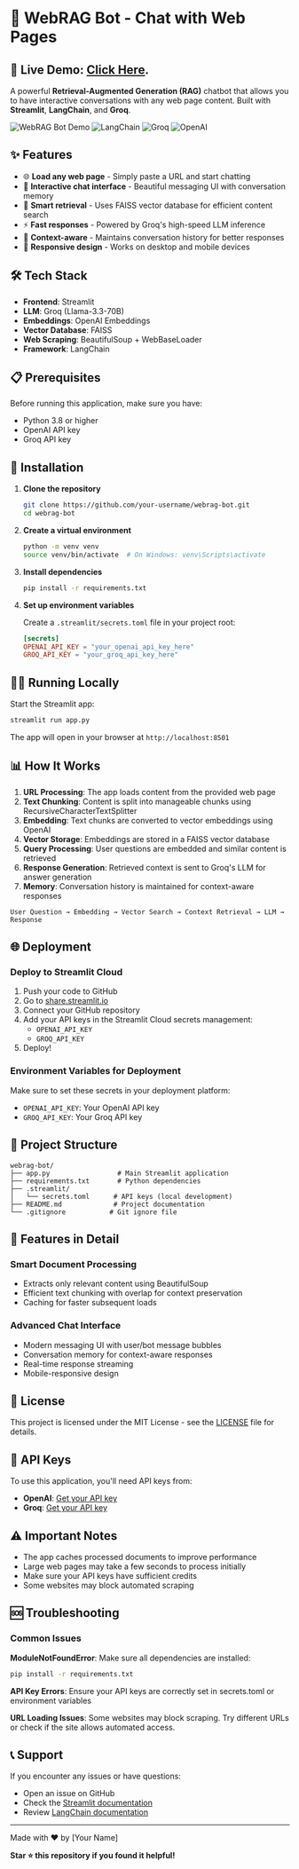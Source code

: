 # 🤖 WebRAG Bot - Chat with Web Pages

## 🚀 Live Demo: [Click Here](https://webrag-bot-harsh-pilania.streamlit.app/).



A powerful **Retrieval-Augmented Generation (RAG)** chatbot that allows you to have interactive conversations with any web page content. Built with **Streamlit**, **LangChain**, and **Groq**.

![WebRAG Bot Demo](https://img.shields.io/badge/Streamlit-FF4B4B?style=for-the-badge&logo=streamlit&logoColor=white)
![LangChain](https://img.shields.io/badge/LangChain-1C3C3C?style=for-the-badge&logo=langchain&logoColor=white)
![Groq](https://img.shields.io/badge/Groq-000000?style=for-the-badge&logo=groq&logoColor=white)
![OpenAI](https://img.shields.io/badge/OpenAI-412991?style=for-the-badge&logo=openai&logoColor=white)


## ✨ Features

- 🌐 **Load any web page** - Simply paste a URL and start chatting
- 💬 **Interactive chat interface** - Beautiful messaging UI with conversation memory
- 🧠 **Smart retrieval** - Uses FAISS vector database for efficient content search
- ⚡ **Fast responses** - Powered by Groq's high-speed LLM inference
- 🎯 **Context-aware** - Maintains conversation history for better responses
- 📱 **Responsive design** - Works on desktop and mobile devices



## 🛠️ Tech Stack

- **Frontend**: Streamlit
- **LLM**: Groq (Llama-3.3-70B)
- **Embeddings**: OpenAI Embeddings
- **Vector Database**: FAISS
- **Web Scraping**: BeautifulSoup + WebBaseLoader
- **Framework**: LangChain

## 📋 Prerequisites

Before running this application, make sure you have:

- Python 3.8 or higher
- OpenAI API key
- Groq API key

## 🔧 Installation

1. **Clone the repository**
   ```bash
   git clone https://github.com/your-username/webrag-bot.git
   cd webrag-bot
   ```

2. **Create a virtual environment**
   ```bash
   python -m venv venv
   source venv/bin/activate  # On Windows: venv\Scripts\activate
   ```

3. **Install dependencies**
   ```bash
   pip install -r requirements.txt
   ```

4. **Set up environment variables**
   
   Create a `.streamlit/secrets.toml` file in your project root:
   ```toml
   [secrets]
   OPENAI_API_KEY = "your_openai_api_key_here"
   GROQ_API_KEY = "your_groq_api_key_here"
   ```

## 🏃‍♂️ Running Locally

Start the Streamlit app:

```bash
streamlit run app.py
```

The app will open in your browser at `http://localhost:8501`

## 📊 How It Works

1. **URL Processing**: The app loads content from the provided web page
2. **Text Chunking**: Content is split into manageable chunks using RecursiveCharacterTextSplitter
3. **Embedding**: Text chunks are converted to vector embeddings using OpenAI
4. **Vector Storage**: Embeddings are stored in a FAISS vector database
5. **Query Processing**: User questions are embedded and similar content is retrieved
6. **Response Generation**: Retrieved context is sent to Groq's LLM for answer generation
7. **Memory**: Conversation history is maintained for context-aware responses

```
User Question → Embedding → Vector Search → Context Retrieval → LLM → Response
```

## 🌐 Deployment

### Deploy to Streamlit Cloud

1. Push your code to GitHub
2. Go to [share.streamlit.io](https://share.streamlit.io)
3. Connect your GitHub repository
4. Add your API keys in the Streamlit Cloud secrets management:
   - `OPENAI_API_KEY`
   - `GROQ_API_KEY`
5. Deploy!

### Environment Variables for Deployment

Make sure to set these secrets in your deployment platform:
- `OPENAI_API_KEY`: Your OpenAI API key
- `GROQ_API_KEY`: Your Groq API key

## 📁 Project Structure

```
webrag-bot/
├── app.py                 # Main Streamlit application
├── requirements.txt       # Python dependencies
├── .streamlit/
│   └── secrets.toml      # API keys (local development)
├── README.md             # Project documentation
└── .gitignore           # Git ignore file
```

## 🎨 Features in Detail

### Smart Document Processing
- Extracts only relevant content using BeautifulSoup
- Efficient text chunking with overlap for context preservation
- Caching for faster subsequent loads

### Advanced Chat Interface
- Modern messaging UI with user/bot message bubbles
- Conversation memory for context-aware responses
- Real-time response streaming
- Mobile-responsive design


## 📝 License

This project is licensed under the MIT License - see the [LICENSE](LICENSE) file for details.

## 🔗 API Keys

To use this application, you'll need API keys from:

- **OpenAI**: [Get your API key](https://platform.openai.com/api-keys)
- **Groq**: [Get your API key](https://console.groq.com/keys)

## ⚠️ Important Notes

- The app caches processed documents to improve performance
- Large web pages may take a few seconds to process initially
- Make sure your API keys have sufficient credits
- Some websites may block automated scraping

## 🆘 Troubleshooting

### Common Issues

**ModuleNotFoundError**: Make sure all dependencies are installed:
```bash
pip install -r requirements.txt
```

**API Key Errors**: Ensure your API keys are correctly set in secrets.toml or environment variables

**URL Loading Issues**: Some websites may block scraping. Try different URLs or check if the site allows automated access.

## 📞 Support

If you encounter any issues or have questions:
- Open an issue on GitHub
- Check the [Streamlit documentation](https://docs.streamlit.io)
- Review [LangChain documentation](https://docs.langchain.com)

---

Made with ❤️ by [Your Name]

**Star ⭐ this repository if you found it helpful!**
